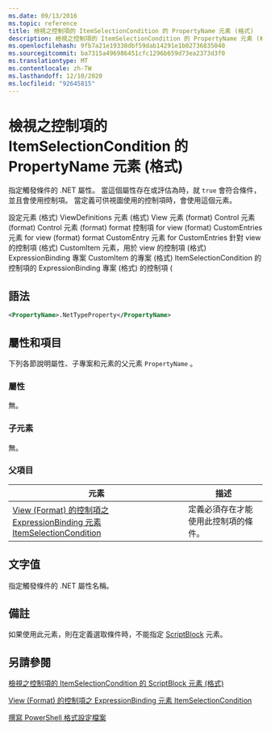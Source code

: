 ```yaml
---
ms.date: 09/13/2016
ms.topic: reference
title: 檢視之控制項的 ItemSelectionCondition 的 PropertyName 元素 (格式)
description: 檢視之控制項的 ItemSelectionCondition 的 PropertyName 元素 (格式)
ms.openlocfilehash: 9fb7a21e19338dbf59dab14291e1b02736835040
ms.sourcegitcommit: ba7315a496986451cfc1296b659d73ea2373d3f0
ms.translationtype: MT
ms.contentlocale: zh-TW
ms.lasthandoff: 12/10/2020
ms.locfileid: "92645815"
---
```

# <a name="propertyname-element-for-itemselectioncondition-for-controls-for-view-format"></a>檢視之控制項的 ItemSelectionCondition 的 PropertyName 元素 (格式)

指定觸發條件的 .NET 屬性。 當這個屬性存在或評估為時，就 `true` 會符合條件，並且會使用控制項。 當定義可供視圖使用的控制項時，會使用這個元素。

設定元素 (格式) ViewDefinitions 元素 (格式) View 元素 (format) Control 元素 (format) Control 元素 (format) format 控制項 for view (format) CustomEntries 元素 for view (format) format CustomEntry 元素 for CustomEntries 針對 view 的控制項 (格式) CustomItem 元素，用於 view 的控制項 (格式) ExpressionBinding 專案 CustomItem 的專案 (格式) ItemSelectionCondition 的控制項的 ExpressionBinding 專案 (格式) 的控制項 (

## <a name="syntax"></a>語法

```xml
<PropertyName>.NetTypeProperty</PropertyName>
```

## <a name="attributes-and-elements"></a>屬性和項目

下列各節說明屬性、子專案和元素的父元素 `PropertyName` 。

### <a name="attributes"></a>屬性

無。

### <a name="child-elements"></a>子元素

無。

### <a name="parent-elements"></a>父項目

|元素|描述|
|-------------|-----------------|
|[View (Format) 的控制項之 ExpressionBinding 元素 ItemSelectionCondition ](./itemselectioncondition-element-for-expressionbinding-for-controls-for-view-format.md)|定義必須存在才能使用此控制項的條件。|

## <a name="text-value"></a>文字值

指定觸發條件的 .NET 屬性名稱。

## <a name="remarks"></a>備註

如果使用此元素，則在定義選取條件時，不能指定 [ScriptBlock](./scriptblock-element-for-itemselectioncondition-for-controls-for-view-format.md) 元素。

## <a name="see-also"></a>另請參閱

[檢視之控制項的 ItemSelectionCondition 的 ScriptBlock 元素 (格式)](./scriptblock-element-for-itemselectioncondition-for-controls-for-view-format.md)

[View (Format) 的控制項之 ExpressionBinding 元素 ItemSelectionCondition ](./itemselectioncondition-element-for-expressionbinding-for-controls-for-view-format.md)

[撰寫 PowerShell 格式設定檔案](./writing-a-powershell-formatting-file.md)
